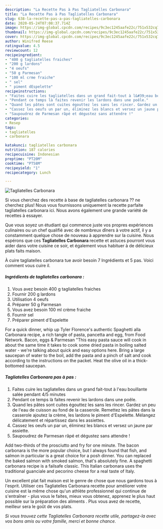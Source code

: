 ```yaml
---
description: "La Recette Pas à Pas Tagliatelles Carbonara"
title: "La Recette Pas à Pas Tagliatelles Carbonara"
slug: 638-la-recette-pas-a-pas-tagliatelles-carbonara
date: 2020-05-24T07:08:37.714Z
image: https://img-global.cpcdn.com/recipes/9c3ec1245aafe22c/751x532cq70/tagliatelles-carbonara-photo-principale-de-la-recette.jpg
thumbnail: https://img-global.cpcdn.com/recipes/9c3ec1245aafe22c/751x532cq70/tagliatelles-carbonara-photo-principale-de-la-recette.jpg
cover: https://img-global.cpcdn.com/recipes/9c3ec1245aafe22c/751x532cq70/tagliatelles-carbonara-photo-principale-de-la-recette.jpg
author: Winifred Reese
ratingvalue: 4.5
reviewcount: 12
recipeingredient:
- "400 g tagliatelles fraiches"
- "200 g lardons"
- "4 oeufs"
- "50 g Parmesan"
- "100 ml crme fraiche"
- " sel"
- " piment dEspelette"
recipeinstructions:
- "Faites cuire les tagliatelles dans un grand fait-tout à l&#39;eau bouillante salée pendant 4/5 minutes"
- "Pendant ce temps là faites revenir les lardons dans une poêle."
- "Quand les pâtes sont cuites égouttez les sans les rincer. Gardez un peu de l&#39;eau de cuisson au fond de la casserole. Remettez les pâtes dans la casserole ajoutez la crème, les lardons le piment d&#39;Espelette. Mélangez délicatement et répartissez dans les assiettes."
- "Cassez les oeufs un par un, éliminez les blancs et versez un jaune par assiette."
- "Saupoudrez de Parmesan râpé et dégustez sans attendre !"
categories:
- Resep
tags:
- tagliatelles
- carbonara

katakunci: tagliatelles carbonara 
nutrition: 187 calories
recipecuisine: Indonesian
preptime: "PT20M"
cooktime: "PT58M"
recipeyield: "1"
recipecategory: Lunch

---
```



![Tagliatelles Carbonara](https://img-global.cpcdn.com/recipes/9c3ec1245aafe22c/751x532cq70/tagliatelles-carbonara-photo-principale-de-la-recette.jpg)

Si vous cherchez des recette à base de tagliatelles carbonara ?? ne cherchez plus! Nous vous fournissons uniquement la recette parfaite tagliatelles carbonara ici. Nous avons également une grande variété de recettes à essayer.

Que vous soyez un étudiant qui commence juste vos propres expériences culinaires ou un chef qualifié avec de nombreux dîners à votre actif, il y a constamment quelque chose de nouveau à apprendre sur la cuisine. Nous espérons que ces <strong> Tagliatelles Carbonara </strong> recette et astuces pourront vous aider dans votre cuisine ce soir, et également vous habituer à de délicieux plats faits maison.

<!--inarticleads1-->

À cuire tagliatelles carbonara tue avoir besoin 7 Ingrédients et 5 pas. Voici comment vous cuire il.

##### Ingrédients de tagliatelles carbonara :

1. Vous avez besoin 400 g tagliatelles fraiches
1. Fournir 200 g lardons
1. Utilisation 4 oeufs
1. Préparer 50 g Parmesan
1. Vous avez besoin 100 ml crème fraiche
1. Fournir  sel
1. Préparer  piment d&#39;Espelette


For a quick dinner, whip up Tyler Florence&#39;s authentic Spaghetti alla Carbonara recipe, a rich tangle of pasta, pancetta and egg, from Food Network. Bacon, eggs &amp; Parmesan &#34;This easy pasta sauce will cook in about the same time it takes to cook some dried pasta in boiling salted water - we&#39;re talking about quick and easy options here. Bring a large saucepan of water to the boil, add the pasta and a pinch of salt and cook according to the instructions on the packet. Heat the olive oil in a thick-bottomed saucepan. 

<!--inarticleads2-->

##### Tagliatelles Carbonara pas à pas :

1. Faites cuire les tagliatelles dans un grand fait-tout à l&#39;eau bouillante salée pendant 4/5 minutes
1. Pendant ce temps là faites revenir les lardons dans une poêle.
1. Quand les pâtes sont cuites égouttez les sans les rincer. Gardez un peu de l&#39;eau de cuisson au fond de la casserole. Remettez les pâtes dans la casserole ajoutez la crème, les lardons le piment d&#39;Espelette. Mélangez délicatement et répartissez dans les assiettes.
1. Cassez les oeufs un par un, éliminez les blancs et versez un jaune par assiette.
1. Saupoudrez de Parmesan râpé et dégustez sans attendre !


Add two-thirds of the prosciutto and fry for one minute. The bacon carbonara is the more popular choice, but I always found that fish, and salmon in particular is a great choice for a posh dinner. You can replaced the baked salmon with smoked salmon, that&#39;s absolutely fine. A spaghetti carbonara recipe is a failsafe classic. This Italian carbonara uses the traditional guanciale and pecorino cheese for a real taste of Italy. 

<!--inarticleads1-->

<p>
Un excellent plat fait maison est le genre de chose que nous gardons tous à l'esprit. Utiliser ces Tagliatelles Carbonara recette pour améliorer votre cuisine est la même chose qu'un athlète professionnel qui continue de s'entraîner - plus vous le faites, mieux vous obtenez, apprenez le plus haut possible sur la préparation des aliments . Plus vous avez de recette, meilleur sera le goût de vos plats.
</p>

<p>
<i>Si vous trouvez cette Tagliatelles Carbonara recette utile, partagez-la avec vos bons amis ou votre famille, merci et bonne chance.</i>
</p>
